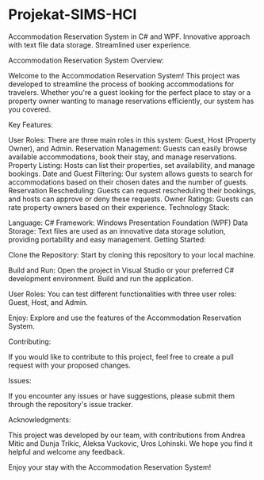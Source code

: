 # Projekat-SIMS-HCI
Accommodation Reservation System in C# and WPF. Innovative approach with text file data storage. Streamlined user experience.

Accommodation Reservation System
Overview:

Welcome to the Accommodation Reservation System! This project was developed to streamline the process of booking accommodations for travelers. Whether you're a guest looking for the perfect place to stay or a property owner wanting to manage reservations efficiently, our system has you covered.

Key Features:

User Roles: There are three main roles in this system: Guest, Host (Property Owner), and Admin.
Reservation Management: Guests can easily browse available accommodations, book their stay, and manage reservations.
Property Listing: Hosts can list their properties, set availability, and manage bookings.
Date and Guest Filtering: Our system allows guests to search for accommodations based on their chosen dates and the number of guests.
Reservation Rescheduling: Guests can request rescheduling their bookings, and hosts can approve or deny these requests.
Owner Ratings: Guests can rate property owners based on their experience.
Technology Stack:

Language: C#
Framework: Windows Presentation Foundation (WPF)
Data Storage: Text files are used as an innovative data storage solution, providing portability and easy management.
Getting Started:

Clone the Repository: Start by cloning this repository to your local machine.

Build and Run: Open the project in Visual Studio or your preferred C# development environment. Build and run the application.

User Roles: You can test different functionalities with three user roles: Guest, Host, and Admin.

Enjoy: Explore and use the features of the Accommodation Reservation System.

Contributing:

If you would like to contribute to this project, feel free to create a pull request with your proposed changes.

Issues:

If you encounter any issues or have suggestions, please submit them through the repository's issue tracker.

Acknowledgments:

This project was developed by our team, with contributions from Andrea Mitic and Dunja Trikic, Aleksa Vuckovic, Uros Lohinski. We hope you find it helpful and welcome any feedback.

Enjoy your stay with the Accommodation Reservation System!

